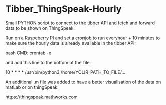 # Tibber_ThingSpeak-Hourly
Small PYTHON script to connect to the tibber API and fetch and forward data to be shown on ThingSpeak.

Run on a Raspeberry PI and set a cronjob to run everyhour + 10 minutes to make sure the hourly data is already available in the tibber API:

 bash CMD:
crontab -e

 and add this line to the bottom of the file: 

10 * * * * /usr/bin/python3 /home/YOUR_PATH_TO_FILE/... 

An additional .m file was added to have a better visualisation of the data on matLab or on thingSpeak:

https://thingspeak.mathworks.com
